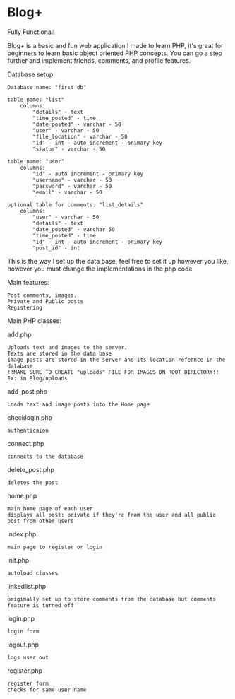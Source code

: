 # Blog+
Fully Functional!

Blog+ is a basic and fun web application I made to learn PHP, it's great for beginners to learn basic object oriented PHP concepts. You can go a step further and implement friends, comments, and profile features. 

Database setup:
	
	Database name: "first_db"
	
	table name: "list"
		columns: 
	 		"details" - text
	 		"time_posted" - time
			"date_posted" - varchar - 50
			"user" - varchar - 50
			"file_location" - varchar - 50
  	   		"id" - int - auto increment - primary key
			"status" - varchar - 50
	
	table name: "user"
		columns:
			"id" - auto increment - primary key
			"username" - varchar - 50
			"password" - varchar - 50
			"email" - varchar - 50

	optional table for comments: "list_details"
		columns:
			"user" - varchar - 50
			"details" - text
			"date_posted" - varchar 50
			"time_posted" - time
			"id" - int - auto increment - primary key
			"post_id" - int

This is the way I set up the data base, feel free to set it up however you like, however you must change the implementations in the php code

Main features:

	Post comments, images.
	Private and Public posts
	Registering


Main PHP classes:

add.php

	Uploads text and images to the server.
	Texts are stored in the data base
	Image posts are stored in the server and its location refernce in the database
	!!MAKE SURE TO CREATE "uploads" FILE FOR IMAGES ON ROOT DIRECTORY!! Ex: in Blog/uploads

add_post.php

	Loads text and image posts into the Home page

checklogin.php

	authenticaion 

connect.php

	connects to the database

delete_post.php

	deletes the post

home.php

	main home page of each user
	displays all post: private if they're from the user and all public post from other users	

index.php

	main page to register or login

init.php

	autoload classes

linkedlist.php

	originally set up to store comments from the database but comments feature is turned off

login.php

	login form

logout.php

	logs user out

register.php

	register form
	checks for same user name




